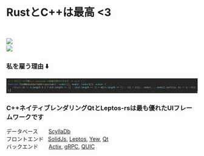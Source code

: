 <h1>RustとC++は最高 <3</h1>
<br/>

[![](https://skillicons.dev/icons?i=arch,zig,bash,rust,ts,cpp)](https://skillicons.dev)
<br/>
[![](https://skillicons.dev/icons?i=figma,html,scss,wasm)](https://skillicons.dev)

### 私を雇う理由 ⬇️

<img src="assets/1liner.png"/>

<h3>C++ネイティブレンダリングQtとLeptos-rsは最も優れたUIフレームワークです</h3>

データベース&nbsp;&nbsp;&nbsp;&nbsp;&nbsp;&nbsp;&nbsp;[ScyllaDb](https://www.scylladb.com/) <br/>
フロントエンド&nbsp;&nbsp;&nbsp;[SolidJs](https://www.solidjs.com/), [Leptos](https://www.leptos.dev/), [Yew](https://yew.rs/), [Qt](https://www.qt.io/)<br/>
バックエンド&nbsp;&nbsp;&nbsp;&nbsp;&nbsp;&nbsp;&nbsp;[Actix](https://actix.rs/), [gRPC](https://grpc.io/), [QUIC](https://quicwg.org/)

